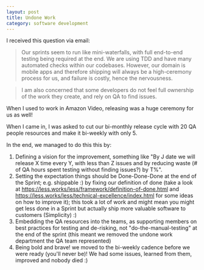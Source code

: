 ```yaml
---
layout: post
title: Undone Work
category: software development
---
```


I received this question via email:

<blockquote>Our sprints seem to run like mini-waterfalls, with full end-to-end testing being required at the end. We are using TDD and have many automated checks within our codebases. However, our domain is mobile apps and therefore shipping will always be a high-ceremony process for us, and failure is costly, hence the nervousness.</blockquote>

<blockquote>I am also concerned that some developers do not feel full ownership of the work they create, and rely on QA to find issues.</blockquote>

When I used to work in Amazon Video, releasing was a huge ceremony for us as well!

When I came in, I was asked to cut our bi-monthly release cycle with 20 QA people resources and make it bi-weekly with only 5.

In the end, we managed to do this this by:
1. Defining a vision for the improvement, something like "By J date we will release X time every Y, with less than Z issues and by reducing waste (# of QA hours spent testing without finding issues?) by T%".
2. Setting the expectation things should be Done-Done-Done at the end of the Sprint; e.g. shippable :) by fixing our definition of done (take a look at https://less.works/less/framework/definition-of-done.html and https://less.works/less/technical-excellence/index.html for some ideas on how to improve it); this took a lot of work and might mean you might get less done in a Sprint but actually ship more valuable software to customers (Simplicity) :)
3. Embedding the QA resources into the teams, as supporting members on best practices for testing and de-risking, not "do-the-manual-testing" at the end of the sprint (this meant we removed the undone work department the QA team represented)
4. Being bold and brave! we moved to the bi-weekly cadence before we were ready (you'll never be)! We had some issues, learned from them, improved and nobody died :)

